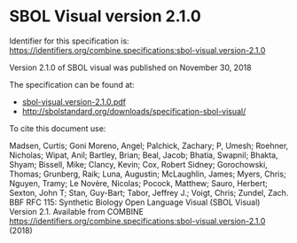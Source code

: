 # SBOL Visual version 2.1.0
Identifier for this specification is: https://identifiers.org/combine.specifications:sbol-visual.version-2.1.0

Version 2.1.0 of SBOL visual was published on November 30, 2018

The specification can be found at:

* [sbol-visual.version-2.1.0.pdf](https://raw.githubusercontent.com/combine-org/combine-specifications/main/specifications/files/sbol-visual.version-2.1.0.pdf)
* http://sbolstandard.org/downloads/specification-sbol-visual/

To cite this document use:

Madsen, Curtis; Goni Moreno, Angel; Palchick, Zachary; P, Umesh; Roehner, Nicholas; Wipat, Anil; Bartley, Brian; Beal, Jacob; Bhatia, Swapnil; Bhakta, Shyam; Bissell, Mike; Clancy, Kevin; Cox, Robert Sidney; Gorochowski, Thomas; Grunberg, Raik; Luna, Augustin; McLaughlin, James; Myers, Chris; Nguyen, Tramy; Le Novère, Nicolas; Pocock, Matthew; Sauro, Herbert; Sexton, John T; Stan, Guy-Bart; Tabor, Jeffrey J.; Voigt, Chris; Zundel, Zach. BBF RFC 115: Synthetic Biology Open Language Visual (SBOL Visual) Version 2.1. Available from COMBINE https://identifiers.org/combine.specifications:sbol-visual.version-2.1.0 (2018)
